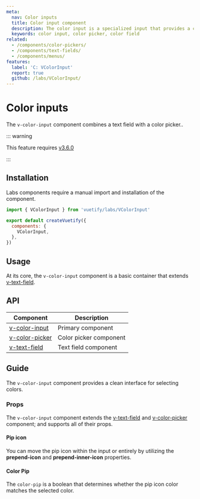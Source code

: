 ```yaml
---
meta:
  nav: Color inputs
  title: Color input component
  description: The color input is a specialized input that provides a clean interface for selecting colors.
  keywords: color input, color picker, color field
related:
  - /components/color-pickers/
  - /components/text-fields/
  - /components/menus/
features:
  label: 'C: VColorInput'
  report: true
  github: /labs/VColorInput/
---
```


# Color inputs

The `v-color-input` component combines a text field with a color picker..

<PageFeatures />

::: warning

This feature requires [v3.6.0](/getting-started/release-notes/?version=v3.6.0)

:::

## Installation

Labs components require a manual import and installation of the component.

```js { resource="src/plugins/vuetify.js" }
import { VColorInput } from 'vuetify/labs/VColorInput'

export default createVuetify({
  components: {
    VColorInput,
  },
})
```

## Usage

At its core, the `v-color-input` component is a basic container that extends [v-text-field](/components/text-fields).

<ExamplesUsage name="v-color-input" />

<PromotedEntry />

## API

| Component | Description |
| - | - |
| [v-color-input](/api/v-color-input/) | Primary component |
| [v-color-picker](/api/v-color-picker/) | Color picker component |
| [v-text-field](/api/v-text-field/) | Text field component |

<ApiInline hide-links />

## Guide

The `v-color-input` component provides a clean interface for selecting colors.

### Props

The `v-color-input` component extends the [v-text-field](/components/text-fields/) and [v-color-picker](/components/color-pickers/) component; and supports all of their props.

#### Pip icon

You can move the pip icon within the input or entirely by utilizing the **prepend-icon** and **prepend-inner-icon** properties.

<ExamplesExample file="v-color-input/prop-prepend-icon" />

#### Color Pip

The `color-pip` is a boolean that determines whether the pip icon color matches the selected color.

<ExamplesExample file="v-color-input/prop-color-pip" />
